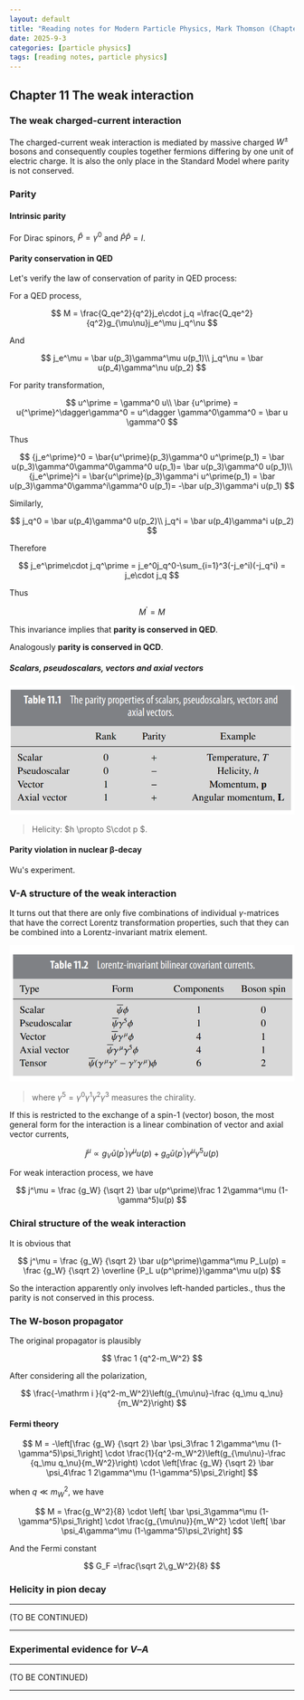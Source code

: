 ```yaml
---
layout: default
title: "Reading notes for Modern Particle Physics, Mark Thomson (Chapter 11)"
date: 2025-9-3
categories: [particle physics]
tags: [reading notes, particle physics]
---
```


## Chapter 11 The weak interaction

### The weak charged-current interaction

The charged-current weak interaction is mediated by massive charged $W^\pm$ bosons and consequently couples together fermions differing by one unit of electric charge. It is also the only place in the Standard Model where parity is not conserved.  

### Parity

#### Intrinsic parity

For Dirac spinors, $\hat P = \gamma^0$ and $\hat P\hat P = I$.

#### Parity conservation in QED

Let's verify the law of conservation of parity in QED process:

For a QED process, 

$$
M = \frac{Q_qe^2}{q^2}j_e\cdot j_q =\frac{Q_qe^2}{q^2}g_{\mu\nu}j_e^\mu j_q^\nu
$$

And

$$
j_e^\mu = \bar u(p_3)\gamma^\mu u(p_1)\\
j_q^\nu = \bar u(p_4)\gamma^\nu u(p_2)
$$

For parity transformation, 

$$
u^\prime = \gamma^0 u\\
\bar {u^\prime} = u{^\prime}^\dagger\gamma^0 = u^\dagger \gamma^0\gamma^0 = \bar u \gamma^0
$$

Thus

$$
{j_e^\prime}^0 = \bar{u^\prime}(p_3)\gamma^0 u^\prime(p_1) = \bar u(p_3)\gamma^0\gamma^0\gamma^0 u(p_1)= \bar u(p_3)\gamma^0 u(p_1)\\
{j_e^\prime}^i = \bar{u^\prime}(p_3)\gamma^i u^\prime(p_1) = \bar u(p_3)\gamma^0\gamma^i\gamma^0 u(p_1)= -\bar u(p_3)\gamma^i u(p_1)
$$

Similarly, 

$$
j_q^0 = \bar u(p_4)\gamma^0 u(p_2)\\
j_q^i = \bar u(p_4)\gamma^i u(p_2)
$$

Therefore

$$
j_e^\prime\cdot j_q^\prime = j_e^0j_q^0-\sum_{i=1}^3(-j_e^i)(-j_q^i) = j_e\cdot j_q
$$

Thus

$$
M^\prime=M
$$

This invariance implies that **parity is conserved in QED**.

Analogously **parity is conserved in QCD**.

##### Scalars, pseudoscalars, vectors and axial vectors 

![image-20250902113250348](https://raw.githubusercontent.com/stur007/img/main/img/202509021132343.png)

> Helicity: $h \propto S\cdot p $. 

#### Parity violation in nuclear β-decay  

Wu's experiment.

### V-A structure of the weak interaction

It turns out that there are only five combinations of individual $\gamma$-matrices that have the correct Lorentz transformation properties, such that they can be combined into a Lorentz-invariant matrix element.

![image-20250902113950813](https://raw.githubusercontent.com/stur007/img/main/img/202509021139650.png)

> where $\gamma^5 = \gamma^0\gamma^1\gamma^2\gamma^3$ measures the chirality.

If this is restricted to the exchange of a spin-1 (vector) boson, the most general form for the interaction is a linear combination of vector and axial vector currents,  

$$
j^\mu \propto g_V\bar u(p^\prime)\gamma^\mu u(p)+g_a\bar u(p^\prime)\gamma^\mu\gamma^5u(p)
$$

For weak interaction process, we have

$$
j^\mu = \frac {g_W} {\sqrt 2} \bar u(p^\prime)\frac 1 2\gamma^\mu (1-\gamma^5)u(p)
$$

### Chiral structure of the weak interaction 

It is obvious that 

$$
j^\mu = \frac {g_W} {\sqrt 2} \bar u(p^\prime)\gamma^\mu P_Lu(p) = \frac {g_W} {\sqrt 2} \overline {P_L u(p^\prime)}\gamma^\mu u(p)
$$

So the interaction apparently only involves left-handed particles., thus the parity is not conserved in this process.

### The W-boson propagator

The original propagator is plausibly

$$
\frac 1 {q^2-m_W^2}
$$

After considering all the polarization, 

$$
\frac{-\mathrm i }{q^2-m_W^2}\left(g_{\mu\nu}-\frac {q_\mu q_\nu}{m_W^2}\right)
$$

#### Fermi theory

$$
M  = -\left[\frac {g_W} {\sqrt 2} \bar \psi_3\frac 1 2\gamma^\mu (1-\gamma^5)\psi_1\right]
\cdot \frac{1}{q^2-m_W^2}\left(g_{\mu\nu}-\frac {q_\mu q_\nu}{m_W^2}\right)
\cdot \left[\frac {g_W} {\sqrt 2} \bar \psi_4\frac 1 2\gamma^\mu (1-\gamma^5)\psi_2\right]
$$

when $q \ll m_W^2$, we have

$$
M  = \frac{g_W^2}{8}
\cdot \left[ \bar \psi_3\gamma^\mu (1-\gamma^5)\psi_1\right]
\cdot \frac{g_{\mu\nu}}{m_W^2}
\cdot \left[ \bar \psi_4\gamma^\mu (1-\gamma^5)\psi_2\right]
$$

And the Fermi constant

$$
G_F =\frac{\sqrt 2\,g_W^2}{8}
$$

### Helicity in pion decay  

---

(TO BE CONTINUED)

---

### Experimental evidence for $V – A$  

---

(TO BE CONTINUED)

---